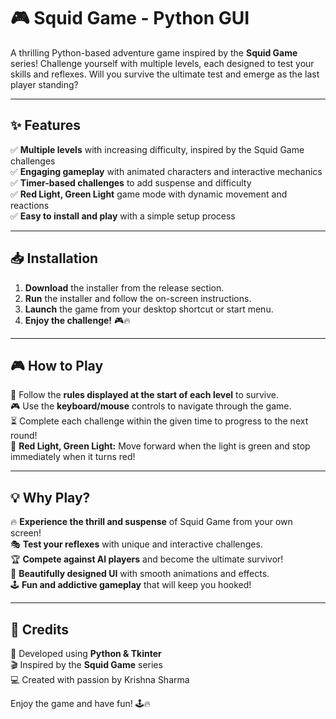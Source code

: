 # 🎮 Squid Game - Python GUI

A thrilling Python-based adventure game inspired by the **Squid Game** series! Challenge yourself with multiple levels, each designed to test your skills and reflexes. Will you survive the ultimate test and emerge as the last player standing?

---

## ✨ Features
✅ **Multiple levels** with increasing difficulty, inspired by the Squid Game challenges  
✅ **Engaging gameplay** with animated characters and interactive mechanics  
✅ **Timer-based challenges** to add suspense and difficulty  
✅ **Red Light, Green Light** game mode with dynamic movement and reactions  
✅ **Easy to install and play** with a simple setup process  

---

## 📥 Installation
1. **Download** the installer from the release section.  
2. **Run** the installer and follow the on-screen instructions.  
3. **Launch** the game from your desktop shortcut or start menu.  
4. **Enjoy the challenge!** 🎮🔥

---

## 🎮 How to Play
🎯 Follow the **rules displayed at the start of each level** to survive.  
🎮 Use the **keyboard/mouse** controls to navigate through the game.  
⏳ Complete each challenge within the given time to progress to the next round!  
🛑 **Red Light, Green Light:** Move forward when the light is green and stop immediately when it turns red!  

---

## 💡 Why Play?
🔥 **Experience the thrill and suspense** of Squid Game from your own screen!  
🎭 **Test your reflexes** with unique and interactive challenges.  
🏆 **Compete against AI players** and become the ultimate survivor!  
🎨 **Beautifully designed UI** with smooth animations and effects.  
🕹️ **Fun and addictive gameplay** that will keep you hooked!  

---

## 👏 Credits
🚀 Developed using **Python & Tkinter**  
🎬 Inspired by the **Squid Game** series  
💻 Created with passion by Krishna Sharma  

Enjoy the game and have fun! 🕹️🔥

